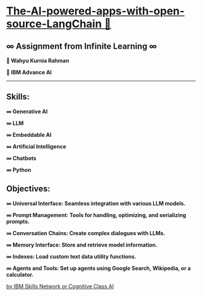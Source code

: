 # [The-AI-powered-apps-with-open-source-LangChain 🔗](https://apps.course-dev.skills.network/learning/course/course-v1:IND+GPXX06NCEN+v1/home?authuser=0)

## ∞ Assignment from Infinite Learning ∞
<p><strong>🤖 Wahyu Kurnia Rahman</strong></p>
<p><strong>🤖 IBM Advance AI</strong></p>

---

## Skills:
<p><strong> ∞ Generative AI </strong></p>
<p><strong> ∞ LLM </strong></p>
<p><strong> ∞ Embeddable AI </strong></p>
<p><strong> ∞ Artificial Intelligence </strong></p>
<p><strong> ∞ Chatbots </strong></p>
<p><strong> ∞ Python </strong></p>

## Objectives:
<p><strong> ∞ Universal Interface: Seamless integration with various LLM models. </strong></p>
<p><strong> ∞ Prompt Management: Tools for handling, optimizing, and serializing prompts. </strong></p>
<p><strong> ∞ Conversation Chains: Create complex dialogues with LLMs. </strong></p>
<p><strong> ∞ Memory Interface: Store and retrieve model information. </strong></p>
<p><strong> ∞ Indexes: Load custom text data utility functions. </strong></p>
<p><strong> ∞ Agents and Tools: Set up agents using Google Search, Wikipedia, or a calculator. </strong></p>

[by IBM Skills Network or Cognitive Class AI](https://skills.network/)</strong></p>
